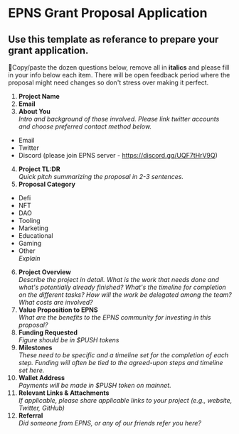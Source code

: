 # EPNS Grant Proposal Application
## Use this template as referance to prepare your grant application.
📑Copy/paste the dozen questions below, remove all in **italics** and please fill in your info below each item. There will be open feedback period where the proposal might need changes so don't stress over making it perfect. 

1. **Project Name**
2. **Email**
3. **About You** \
*Intro and background of those involved. Please link twitter accounts and choose preferred contact method below.*
- Email
- Twitter
- Discord (please join EPNS server - https://discord.gg/UQF7tHrV9Q)
4. **Project TL:DR** \
*Quick pitch summarizing the proposal in 2-3 sentences.*
5. **Proposal Category**
- Defi
- NFT
- DAO
- Tooling
- Marketing
- Educational
- Gaming
- Other \
*Explain*
6. **Project Overview** \
*Describe the project in detail. What is the work that needs done and what's potentially already finished? What's the timeline for completion on the different tasks? How will the work be delegated among the team? What costs are involved?*
7. **Value Proposition to EPNS** \
*What are the benefits to the EPNS community for investing in this proposal?*
8. **Funding Requested** \
*Figure should be in $PUSH tokens*
9. **Milestones** \
*These need to be specific and a timeline set for the completion of each step. Funding will often be tied to the agreed-upon steps and timeline set here.*
10. **Wallet Address** \
*Payments will be made in $PUSH token on mainnet.*
11. **Relevant Links & Attachments** \
*If applicable, please share applicable links to your project (e.g., website, Twitter, GitHub)*
12. **Referral** \
*Did someone from EPNS, or any of our friends refer you here?*
